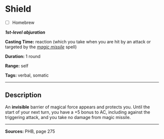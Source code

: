 # Shield

- [ ] Homebrew

***1st-level abjuration***

**Casting Time:** reaction (which you take when you are hit by an attack or targeted by the [*magic missile*](./magic-missile) spell)

**Duration:** 1 round

**Range:** self

**Tags:** verbal, somatic

---

## Description
An **invisible** barrier of magical force appears and protects you.
Until the start of your next turn, you have a +5 bonus to AC, including against the triggering attack, and you take no damage from magic missile.

---

**Sources:** PHB, page 275

